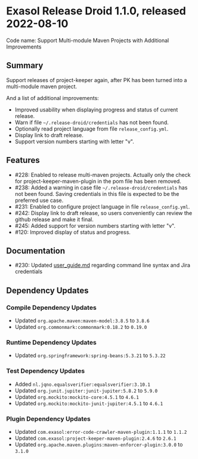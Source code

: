 # Exasol Release Droid 1.1.0, released 2022-08-10

Code name: Support Multi-module Maven Projects with Additional Improvements

## Summary

Support releases of project-keeper again, after PK has been turned into a multi-module maven project.

And a list of additional improvements:
* Improved usability when displaying progress and status of current release.
* Warn if file `~/.release-droid/credentials` has not been found.
* Optionally read project language from file `release_config.yml`.
* Display link to draft release.
* Support version numbers starting with letter "v".

## Features

* #228: Enabled to release multi-maven projects.
Actually only the check for project-keeper-maven-plugin in the pom file has been removed.
* #238: Added a warning in case file `~/.release-droid/credentials` has not been found.
Saving credentials in this file is expected to be the preferred use case.
* #231: Enabled to configure project language in file `release_config.yml`.
* #242: Display link to draft release, so users conveniently can review the github release and make it final.
* #245: Added support for version numbers starting with letter "v".
* #120: Improved display of status and progress.

## Documentation

* #230: Updated [user_guide.md](../user_guide/user_guide.md) regarding command line syntax and Jira credentials

## Dependency Updates

### Compile Dependency Updates

* Updated `org.apache.maven:maven-model:3.8.5` to `3.8.6`
* Updated `org.commonmark:commonmark:0.18.2` to `0.19.0`

### Runtime Dependency Updates

* Updated `org.springframework:spring-beans:5.3.21` to `5.3.22`

### Test Dependency Updates

* Added `nl.jqno.equalsverifier:equalsverifier:3.10.1`
* Updated `org.junit.jupiter:junit-jupiter:5.8.2` to `5.9.0`
* Updated `org.mockito:mockito-core:4.5.1` to `4.6.1`
* Updated `org.mockito:mockito-junit-jupiter:4.5.1` to `4.6.1`

### Plugin Dependency Updates

* Updated `com.exasol:error-code-crawler-maven-plugin:1.1.1` to `1.1.2`
* Updated `com.exasol:project-keeper-maven-plugin:2.4.6` to `2.6.1`
* Updated `org.apache.maven.plugins:maven-enforcer-plugin:3.0.0` to `3.1.0`

